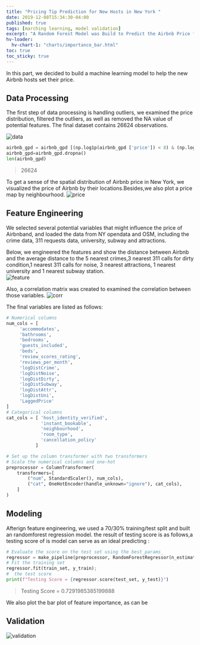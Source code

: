 ```yaml
---
title: "Pricing Tip Prediction for New Hosts in New York "
date: 2019-12-08T15:34:30-04:00
published: true
tags: [marching learning, model validation]
excerpt: "A Random Forest Model was Build to Predict the Airbnb Price for New Airbnb Hosts."
hv-loader:
  hv-chart-1: "charts/importance_bar.html"
toc: true
toc_sticky: true
---
```


In this part, we decided to build a machine learning model to help the new Airbnb hosts set their price. 

## Data Processing
The first step of data processing is handling outliers, we examined the price distribution, filtered the outliers, as well as removed the  NA value of potential features. The final dataset contains 26624 observations.    
   
![data](https://raw.githubusercontent.com/liziqun/MUSA620_Final_Project/master/assets/images/hist_price.png)
``` python
airbnb_gpd = airbnb_gpd [(np.log1p(airbnb_gpd ['price']) < 8) & (np.log1p(airbnb_gpd ['price']) >3)]
airbnb_gpd=airbnb_gpd.dropna()
len(airbnb_gpd)
```
> 26624   
  
To get a sense of the spatial distribution of Airbnb price in New York, we visualized the price of Airbnb by their locations.Besides,we also plot a price map by neighbourhood.
![price](https://raw.githubusercontent.com/liziqun/MUSA620_Final_Project/master/assets/images/combine.png)    

## Feature Engineering
We selected several potential variables that might influence the price of Airbnband, and loaded the data from NY opendata and OSM, including the crime data, 311 requests data, university, subway and attractions. 
    
Below, we engineered the features and show the distance between Airbnb and the average distance to the 5 nearest crimes,3 nearest 311 calls for dirty condition,1 nearest 311 calls for noise, 3 nearest attractions, 1 nearest university and 1 nearest subway station.   
![feature](https://raw.githubusercontent.com/liziqun/MUSA620_Final_Project/master/assets/images/features.png)   

Also, a correlation matrix was created to examined the correlation between those variables.
![corr](https://raw.githubusercontent.com/liziqun/MUSA620_Final_Project/master/assets/images/corr.png)

The final variables are listed as follows:
```python
# Numerical columns
num_cols = [
     'accommodates',
     'bathrooms',
     'bedrooms',
     'guests_included',
     'beds',
     'review_scores_rating',
     'reviews_per_month',
     'logDistCrime',
     'logDistNoise',
     'logDistDirty',
     'logDistSubway',
     'logDistAttr',
     'logDistUni',
     'LaggedPrice'
]
# Categorical columns
cat_cols = [ 'host_identity_verified',
             'instant_bookable',
             'neighbourhood',
             'room_type',
             'cancellation_policy'
           ]

# Set up the column transformer with two transformers
# Scale the numerical columns and one-hot 
preprocessor = ColumnTransformer(
    transformers=[
        ("num", StandardScaler(), num_cols),
        ("cat", OneHotEncoder(handle_unknown="ignore"), cat_cols),
    ]
)
```
## Modeling
Afterign feature engineering, we used a 70/30% training/test split and built an randomforest regression model. the result of testing score is as follows,a testing score of is model can serve as an ideal predicting :
```python
# Evaluate the score on the test set using the best_params_ 
regressor = make_pipeline(preprocessor, RandomForestRegressor(n_estimators=100,max_depth=13,random_state=42))
# Fit the training set
regressor.fit(train_set, y_train);
#  the test score
print(f"Testing Score = {regressor.score(test_set, y_test)}")
```
> Testing Score = 0.7291985385199888

We also plot the bar plot of feature importance, as can be 
<div id="hv-chart-1"></div>

## Validation
![validation](https://raw.githubusercontent.com/liziqun/MUSA620_Final_Project/master/assets/images/model_validation.png)
